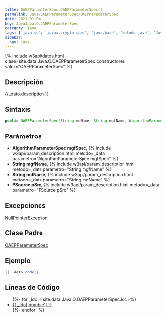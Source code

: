 ```yaml
---
title: OAEPParameterSpec.OAEPParameterSpec()
permalink: Java/OAEPParameterSpec/OAEPParameterSpec
date: 2021-01-04
key: JavaJava.O.OAEPParameterSpec
category: java
tags: ['java se', 'javax.crypto.spec', 'java.base', 'metodo java', 'Java 1.5']
sidebar: 
  nav: java
---
```


{% include w3api/datos.html clase=site.data.Java.O.OAEPParameterSpec.constructores valor="OAEPParameterSpec" %}

## Descripción
{{_dato.description }}

## Sintaxis
~~~java
public OAEPParameterSpec(String mdName, String mgfName, AlgorithmParameterSpec mgfSpec, PSource pSrc)
~~~

## Parámetros
* **AlgorithmParameterSpec mgfSpec**,  {% include w3api/param_description.html metodo=_data parametro="AlgorithmParameterSpec mgfSpec" %}
* **String mgfName**,  {% include w3api/param_description.html metodo=_data parametro="String mgfName" %}
* **String mdName**,  {% include w3api/param_description.html metodo=_data parametro="String mdName" %}
* **PSource pSrc**,  {% include w3api/param_description.html metodo=_data parametro="PSource pSrc" %}

## Excepciones
[NullPointerException](/Java/NullPointerException/)

## Clase Padre
[OAEPParameterSpec](/Java/OAEPParameterSpec/)

## Ejemplo
~~~java
{{ _dato.code}}
~~~

## Líneas de Código
<ul>
{%- for _ldc in site.data.Java.O.OAEPParameterSpec.ldc -%}
   <li>
       <a href="{{_ldc['url'] }}">{{ _ldc['nombre'] }}</a>
   </li>
{%- endfor -%}
</ul>
